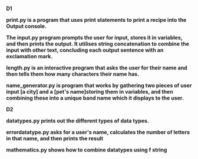 **D1** 

**print.py is a program that uses print statements to print a recipe into the Output console.**

**The input.py program prompts the user for input, stores it in variables, and then prints the output. It utilises string concatenation to combine the input with other text, concluding each output sentence with an exclamation mark.**

**length.py is an  interactive program that asks the user for their name and then tells them how many characters their name has.**

**name_generator.py is program that works by gathering two pieces of user input [a city] and a [pet's name]storing them in variables, and then combining these into a unique band name which it displays to the user.**

**D2**

**datatypes.py prints out the different types of data types.**

**errordatatype.py asks for a user's name, calculates the number of letters in that name, and then prints the result**

**mathematics.py shows how to combine datatypes using f string**

